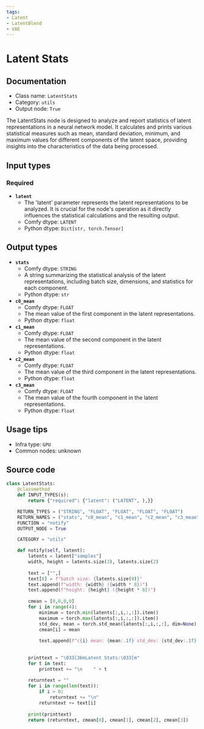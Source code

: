 ```yaml
---
tags:
- Latent
- LatentBlend
- VAE
---
```


# Latent Stats
## Documentation
- Class name: `LatentStats`
- Category: `utils`
- Output node: `True`

The LatentStats node is designed to analyze and report statistics of latent representations in a neural network model. It calculates and prints various statistical measures such as mean, standard deviation, minimum, and maximum values for different components of the latent space, providing insights into the characteristics of the data being processed.
## Input types
### Required
- **`latent`**
    - The 'latent' parameter represents the latent representations to be analyzed. It is crucial for the node's operation as it directly influences the statistical calculations and the resulting output.
    - Comfy dtype: `LATENT`
    - Python dtype: `Dict[str, torch.Tensor]`
## Output types
- **`stats`**
    - Comfy dtype: `STRING`
    - A string summarizing the statistical analysis of the latent representations, including batch size, dimensions, and statistics for each component.
    - Python dtype: `str`
- **`c0_mean`**
    - Comfy dtype: `FLOAT`
    - The mean value of the first component in the latent representations.
    - Python dtype: `float`
- **`c1_mean`**
    - Comfy dtype: `FLOAT`
    - The mean value of the second component in the latent representations.
    - Python dtype: `float`
- **`c2_mean`**
    - Comfy dtype: `FLOAT`
    - The mean value of the third component in the latent representations.
    - Python dtype: `float`
- **`c3_mean`**
    - Comfy dtype: `FLOAT`
    - The mean value of the fourth component in the latent representations.
    - Python dtype: `float`
## Usage tips
- Infra type: `GPU`
- Common nodes: unknown


## Source code
```python
class LatentStats:
    @classmethod
    def INPUT_TYPES(s):
        return {"required": {"latent": ("LATENT", ),}}

    RETURN_TYPES = ("STRING", "FLOAT", "FLOAT", "FLOAT", "FLOAT")
    RETURN_NAMES = ("stats", "c0_mean", "c1_mean", "c2_mean", "c3_mean")
    FUNCTION = "notify"
    OUTPUT_NODE = True

    CATEGORY = "utils"

    def notify(self, latent):
        latents = latent["samples"]
        width, height = latents.size(3), latents.size(2)
        
        text = ["",]
        text[0] = f"batch size: {latents.size(0)}"
        text.append(f"width: {width} ({width * 8})")
        text.append(f"height: {height} ({height * 8})")
        
        cmean = [0,0,0,0]
        for i in range(4):
            minimum = torch.min(latents[:,i,:,:]).item()
            maximum = torch.max(latents[:,i,:,:]).item()
            std_dev, mean = torch.std_mean(latents[:,i,:,:], dim=None)
            cmean[i] = mean
            
            text.append(f"c{i} mean: {mean:.1f} std_dev: {std_dev:.1f} min: {minimum:.1f} max: {maximum:.1f}")
        
        
        printtext = "\033[36mLatent Stats:\033[m"
        for t in text:
            printtext += "\n    " + t
        
        returntext = ""
        for i in range(len(text)):
            if i > 0:
                returntext += "\n"
            returntext += text[i]
        
        print(printtext)
        return (returntext, cmean[0], cmean[1], cmean[2], cmean[3])

```

